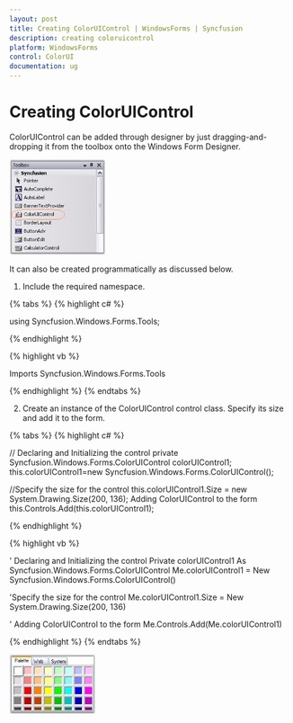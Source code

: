 ```yaml
---
layout: post
title: Creating ColorUIControl | WindowsForms | Syncfusion
description: creating coloruicontrol
platform: WindowsForms
control: ColorUI 
documentation: ug
---
```


# Creating ColorUIControl

ColorUIControl can be added through designer by just dragging-and-dropping it from the toolbox onto the Windows Form Designer. 

![](ColorUI_images/Overview_img226.jpeg)

It can also be created programmatically as discussed below.

1. Include the required namespace.

{% tabs %}
{% highlight c# %}

using Syncfusion.Windows.Forms.Tools;

{% endhighlight %}

{% highlight vb %}

Imports Syncfusion.Windows.Forms.Tools

{% endhighlight %}
{% endtabs %}

2. Create an instance of the ColorUIControl control class. Specify its size and add it to the form.

{% tabs %}
{% highlight c# %}

// Declaring and Initializing the control
private Syncfusion.Windows.Forms.ColorUIControl colorUIControl1;
this.colorUIControl1=new Syncfusion.Windows.Forms.ColorUIControl();

//Specify the size for the control
this.colorUIControl1.Size = new System.Drawing.Size(200, 136);
Adding ColorUIControl to the form
this.Controls.Add(this.colorUIControl1);

{% endhighlight %}

{% highlight vb %}

' Declaring and Initializing the control
Private colorUIControl1 As Syncfusion.Windows.Forms.ColorUIControl
Me.colorUIControl1 = New Syncfusion.Windows.Forms.ColorUIControl()

'Specify the size for the control
Me.colorUIControl1.Size = New System.Drawing.Size(200, 136)

' Adding ColorUIControl to the form
Me.Controls.Add(Me.colorUIControl1)

{% endhighlight %}
{% endtabs %}

   ![](ColorUI_images/Overview_img227.jpeg)
